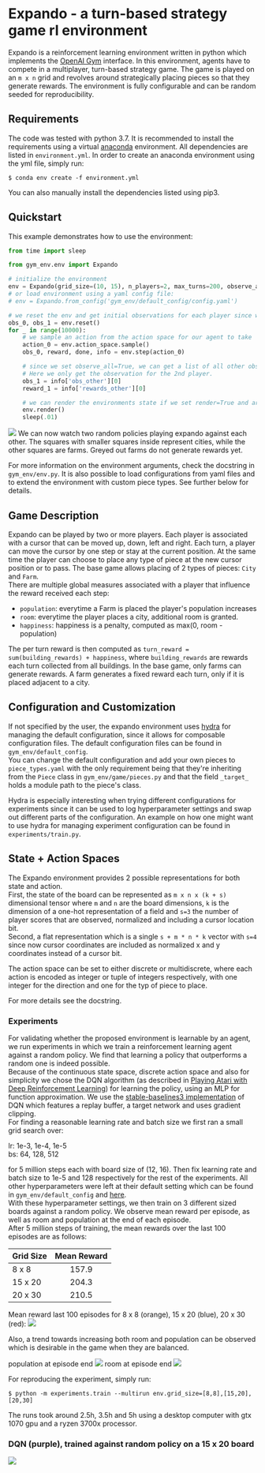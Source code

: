 # Expando - a turn-based strategy game rl environment

Expando is a reinforcement learning environment written in python which implements
the [OpenAI Gym](https://github.com/openai/gym) interface. In this environment, agents have to compete in a multiplayer,
turn-based strategy game. The game is played on an `m x n` grid and revolves around strategically placing pieces so that
they generate rewards. The environment is fully configurable and can be random seeded for reproducibility.

## Requirements

The code was tested with python 3.7. It is recommended to install the requirements using a
virtual [anaconda](https://www.anaconda.com/products/individual#Downloads) environment. All dependencies are listed in
`environment.yml`. In order to create an anaconda environment using the yml file, simply run:

```shell
$ conda env create -f environment.yml
```

You can also manually install the dependencies listed using pip3.

## Quickstart

This example demonstrates how to use the environment:

```python
from time import sleep

from gym_env.env import Expando

# initialize the environment
env = Expando(grid_size=(10, 15), n_players=2, max_turns=200, observe_all=True, render=True)
# or load environment using a yaml config file:
# env = Expando.from_config('gym_env/default_config/config.yaml')

# we reset the env and get initial observations for each player since we've set observer_all=True
obs_0, obs_1 = env.reset()
for _ in range(10000):
    # we sample an action from the action space for our agent to take
    action_0 = env.action_space.sample()
    obs_0, reward, done, info = env.step(action_0)

    # since we set observe_all=True, we can get a list of all other observations from the info dict 
    # Here we only get the observation for the 2nd player. 
    obs_1 = info['obs_other'][0]
    reward_1 = info['rewards_other'][0]

    # we can render the environments state if we set render=True and are using a 2D grid.
    env.render()
    sleep(.01)
```

![](res/img/expando_demo.gif)
We can now watch two random policies playing expando against each other. The squares with smaller squares inside
represent cities, while the other squares are farms. Greyed out farms do not generate rewards yet.

For more information on the environment arguments, check the docstring in `gym_env/env.py`. It is also possible to load
configurations from yaml files and to extend the environment with custom piece types. See further below for details.

## Game Description

Expando can be played by two or more players. Each player is associated with a cursor that can be moved up, down, left
and right. Each turn, a player can move the cursor by one step or stay at the current position. At the same time the
player can choose to place any type of piece at the new cursor position or to pass. The base game allows placing of 2
types of pieces: `City` and `Farm`.  
There are multiple global measures associated with a player that influence the reward received each step:

* `population`: everytime a Farm is placed the player's population increases
* `room`: everytime the player places a city, additional room is granted.
* `happiness`: happiness is a penalty, computed as max(0, room - population)

The per turn reward is then computed as `turn_reward = sum(building_rewards) + happiness`, where `building_rewards` are
rewards each turn collected from all buildings. In the base game, only farms can generate rewards. A farm generates a
fixed reward each turn, only if it is placed adjacent to a city.

## Configuration and Customization

If not specified by the user, the expando environment uses [hydra](https://github.com/facebookresearch/hydra) for
managing the default configuration, since it allows for composable configuration files. The default configuration files
can be found in `gym_env/default_config`.  
You can change the default configuration and add your own pieces to `piece_types.yaml` with the only requirement being
that they're inheriting from the `Piece` class in `gym_env/game/pieces.py` and that the field `_target_` holds a module
path to the piece's class.

Hydra is especially interesting when trying different configurations for experiments since it can be used to log
hyperparameter settings and swap out different parts of the configuration. An example on how one might want to use hydra
for managing experiment configuration can be found in `experiments/train.py`.

## State + Action Spaces

The Expando environment provides 2 possible representations for both state and action.  
First, the state of the board can be represented as `m x n x (k + s)` dimensional tensor where `m` and `n` are the board
dimensions, `k` is the dimension of a one-hot representation of a field and `s=3` the number of player scores that are
observed, normalized and including a cursor location bit.    
Second, a flat representation which is a single `s + m * n * k` vector with `s=4` since now cursor coordinates are
included as normalized x and y coordinates instead of a cursor bit.

The action space can be set to either discrete or multidiscrete, where each action is encoded as integer or tuple of
integers respectively, with one integer for the direction and one for the typ of piece to place.

For more details see the docstring.

### Experiments

For validating whether the proposed environment is learnable by an agent, we run experiments in which we train a
reinforcement learning agent against a random policy. We find that learning a policy that outperforms a random one is
indeed possible.  
Because of the continuous state space, discrete action space and also for simplicity we chose the DQN algorithm (as
described in [Playing Atari with Deep Reinforcement Learning](https://arxiv.org/pdf/1312.5602.pdf)) for learning the
policy, using an MLP for function approximation. We use
the [stable-baselines3 implementation](https://stable-baselines3.readthedocs.io/en/master/modules/dqn.html) of DQN which
features a replay buffer, a target network and uses gradient clipping.  
For finding a reasonable learning rate and batch size we first ran a small grid search over:

lr: 1e-3, 1e-4, 1e-5  
bs: 64, 128, 512

for 5 million steps each with board size of (12, 16). Then fix learning rate and batch size to 1e-5 and 128 respectively
for the rest of the experiments. All other hyperparameters were left at their default setting which can be found in
`gym_env/default_config` and [here](https://stable-baselines3.readthedocs.io/en/master/modules/dqn.html).  
With these hyperparameter settings, we then train on 3 different sized boards against a random policy. We observe mean
reward per episode, as well as room and population at the end of each episode.  
After 5 million steps of training, the mean rewards over the last 100 episodes are as follows:

| Grid Size   | Mean Reward     |
| ----------- | :-----------:   |
| 8 x 8       | 157.9           |
| 15 x 20     | 204.3           |
| 20 x 30     | 210.5           |

Mean reward last 100 episodes for 8 x 8 (orange), 15 x 20 (blue), 20 x 30 (red):
![](res/img/rollout_ep_rew_mean_grid_sweep.svg)

Also, a trend towards increasing both room and population can be observed which is desirable in the game when they are
balanced.

population at episode end
![](res/img/rollout_population.svg)
room at episode end
![](res/img/rollout_room.svg)

For reproducing the experiment, simply run:

```shell
$ python -m experiments.train --multirun env.grid_size=[8,8],[15,20],[20,30]
````

The runs took around 2.5h, 3.5h and 5h using a desktop computer with gtx 1070 gpu and a ryzen 3700x processor.

### DQN (purple), trained against random policy on a 15 x 20 board

![](res/img/expando_demo_dqn.gif)
